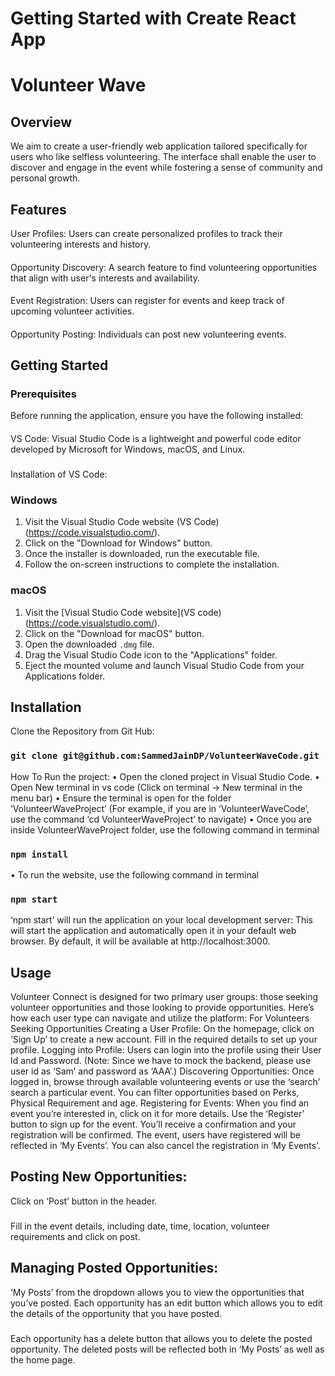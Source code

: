 # Getting Started with Create React App

# Volunteer Wave
## Overview
We aim to create a user-friendly web application tailored specifically for users who like selfless volunteering. The interface shall enable the user to discover and engage in the event while fostering a sense of community and personal growth.
## Features
User Profiles: Users can create personalized profiles to track their volunteering interests and history.
####
Opportunity Discovery: A search feature to find volunteering opportunities that align with user's interests and availability. 
####
Event Registration: Users can register for events and keep track of upcoming volunteer activities.
####
Opportunity Posting: Individuals can post new volunteering events.
## Getting Started
### Prerequisites
Before running the application, ensure you have the following installed:
####
VS Code: Visual Studio Code is a lightweight and powerful code editor developed by Microsoft for Windows, macOS, and Linux. 
###
Installation of VS Code:
### Windows

1. Visit the Visual Studio Code website (VS Code)(https://code.visualstudio.com/).
2. Click on the "Download for Windows" button.
3. Once the installer is downloaded, run the executable file.
4. Follow the on-screen instructions to complete the installation.

### macOS

1. Visit the [Visual Studio Code website](VS code)(https://code.visualstudio.com/).
2. Click on the "Download for macOS" button.
3. Open the downloaded `.dmg` file.
4. Drag the Visual Studio Code icon to the "Applications" folder.
5. Eject the mounted volume and launch Visual Studio Code from your Applications folder.
## Installation	
Clone the Repository from Git Hub:
### `git clone git@github.com:SammedJainDP/VolunteerWaveCode.git`
How To Run the project:
•	Open the cloned project in Visual Studio Code.
•	Open New terminal in vs code (Click on terminal -> New terminal in the menu bar)
•	Ensure the terminal is open for the folder ’VolunteerWaveProject’
(For example, if you are in ‘VolunteerWaveCode’, use the command ‘cd VolunteerWaveProject’ to navigate)
•	Once you are inside VolunteerWaveProject folder, use the following command in terminal 
### `npm install`
•	To run the website, use the following command in terminal
### `npm start`
‘npm start’ will run the application on your local development server:
This will start the application and automatically open it in your default web browser. By default, it will be available at http://localhost:3000.

## Usage
Volunteer Connect is designed for two primary user groups: those seeking volunteer opportunities and those looking to provide opportunities. Here’s how each user type can navigate and utilize the platform:
For Volunteers Seeking Opportunities
Creating a User Profile:
On the homepage, click on ‘Sign Up’ to create a new account.
Fill in the required details to set up your profile.
Logging into Profile:
Users can login into the profile using their User Id and Password. (Note: Since we have to mock the backend, please use user id as ‘Sam’ and password as ‘AAA’.)
Discovering Opportunities:
Once logged in, browse through available volunteering events or use the ‘search’ search a particular event.
You can filter opportunities based on Perks, Physical Requirement and age.
Registering for Events:
When you find an event you’re interested in, click on it for more details.
Use the ‘Register’ button to sign up for the event. You’ll receive a confirmation and your registration will be confirmed.
The event, users have registered will be reflected in ‘My Events’.  You can also cancel the registration in ‘My Events’.
## Posting New Opportunities:
Click on ‘Post’ button in the header.
###
Fill in the event details, including date, time, location, volunteer requirements and click on post.
###
## Managing Posted Opportunities:
‘My Posts’ from the dropdown allows you to view the opportunities that you’ve posted.
Each opportunity has an edit button which allows you to edit the details of the opportunity that you have posted.
###

Each opportunity has a delete button that allows you to delete the posted opportunity. The deleted posts will be reflected both in ‘My Posts’ as well as the home page.

